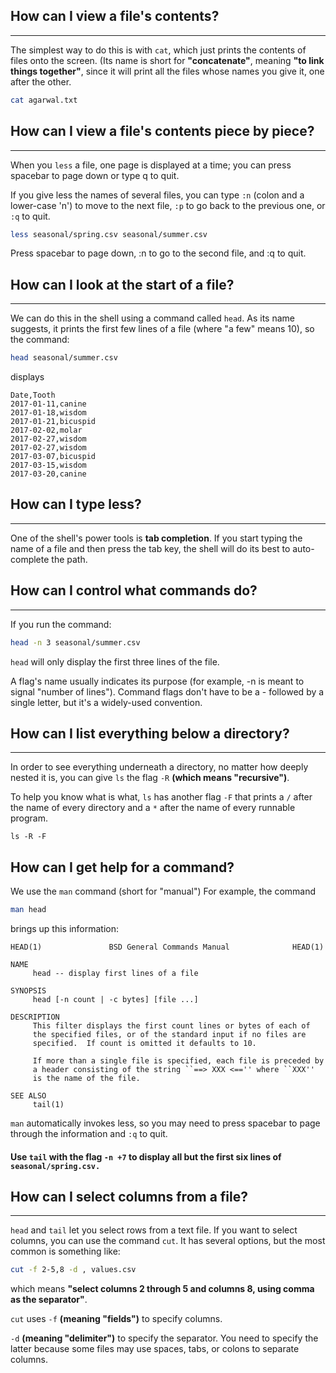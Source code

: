 ## How can I view a file's contents?
***
The simplest way to do this is with `cat`, which just prints the contents of files onto the screen. (Its name is short for **"concatenate"**, meaning **"to link things together"**, since it will print all the files whose names you give it, one after the other.
```bash
cat agarwal.txt
```

## How can I view a file's contents piece by piece?
***
When you `less` a file, one page is displayed at a time; you can press spacebar to page down or type q to quit.

If you give less the names of several files, you can type `:n` (colon and a lower-case 'n') to move to the next file, `:p` to go back to the previous one, or `:q` to quit.

```bash
less seasonal/spring.csv seasonal/summer.csv 
```
Press spacebar to page down, :n to go to the second file, and :q to quit.

## How can I look at the start of a file?
***
We can do this in the shell using a command called `head`. As its name suggests, it prints the first few lines of a file (where "a few" means 10), so the command:
```bash
head seasonal/summer.csv
```
displays
```text
Date,Tooth
2017-01-11,canine
2017-01-18,wisdom
2017-01-21,bicuspid
2017-02-02,molar
2017-02-27,wisdom
2017-02-27,wisdom
2017-03-07,bicuspid
2017-03-15,wisdom
2017-03-20,canine
```

## How can I type less?
***
One of the shell's power tools is **tab completion**. If you start typing the name of a file and then press the tab key, the shell will do its best to auto-complete the path.

## How can I control what commands do?
***
If you run the command:

```bash
head -n 3 seasonal/summer.csv
```

`head` will only display the first three lines of the file. 

A flag's name usually indicates its purpose (for example, -n is meant to signal "number of lines"). Command flags don't have to be a - followed by a single letter, but it's a widely-used convention.

## How can I list everything below a directory?
***
In order to see everything underneath a directory, no matter how deeply nested it is, you can give `ls` the flag `-R` **(which means "recursive")**. 

To help you know what is what, `ls` has another flag `-F` that prints a `/` after the name of every directory and a `*` after the name of every runnable program.

```
ls -R -F
```

## How can I get help for a command?
We use the `man` command (short for "manual")
For example, the command 
```bash
man head
```
brings up this information:
```text
HEAD(1)               BSD General Commands Manual              HEAD(1)

NAME
     head -- display first lines of a file

SYNOPSIS
     head [-n count | -c bytes] [file ...]

DESCRIPTION
     This filter displays the first count lines or bytes of each of
     the specified files, or of the standard input if no files are
     specified.  If count is omitted it defaults to 10.

     If more than a single file is specified, each file is preceded by
     a header consisting of the string ``==> XXX <=='' where ``XXX''
     is the name of the file.

SEE ALSO
     tail(1)
```

`man` automatically invokes less, so you may need to press spacebar to page through the information and `:q` to quit.

#### Use `tail` with the flag `-n +7` to display all but the first six lines of `seasonal/spring.csv.`


## How can I select columns from a file?
***
`head` and `tail` let you select rows from a text file. If you want to select columns, you can use the command `cut`. It has several options, but the most common is something like:

```sh
cut -f 2-5,8 -d , values.csv
```
which means **"select columns 2 through 5 and columns 8, using comma as the separator"**. 

`cut` uses `-f` **(meaning "fields")** to specify columns.

`-d` **(meaning "delimiter")** to specify the separator. You need to specify the latter because some files may use spaces, tabs, or colons to separate columns.